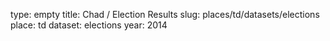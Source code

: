 type: empty
title: Chad / Election Results
slug: places/td/datasets/elections
place: td
dataset: elections
year: 2014
